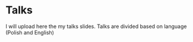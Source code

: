 # Talks

I will upload here the my talks slides. Talks are divided based on language (Polish and English)